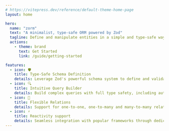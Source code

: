 ```yaml
---
# https://vitepress.dev/reference/default-theme-home-page
layout: home

hero:
  name: "zorm"
  text: "A minimalist, type-safe ORM powered by Zod"
  tagline: Define and manipulate entities in a simple and type-safe way, with intuitive relation management
  actions:
    - theme: brand
      text: Get Started
      link: /guide/getting-started

features:
  - icon: 🛡️
    title: Type-Safe Schema Definition
    details: Leverage Zod's powerful schema system to define and validate your entities with full TypeScript support
  - icon: 🔍
    title: Intuitive Query Builder
    details: Build complex queries with full type safety, including autocomplete for relations and inferred return types
  - icon: 🤝
    title: Flexible Relations
    details: Support for one-to-one, one-to-many and many-to-many relationships with easy eager loading
  - icon: ⚡
    title: Reactivity support
    details: Seamless integration with popular frameworks through dedicated packages for SolidJS, Svelte, and Vue
---
```

